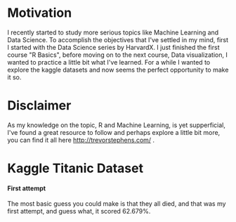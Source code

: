 # Motivation
I recently started to study more serious topics like Machine Learning and Data Science. To
accomplish the objectives that I've settled in my mind, first I started with the Data Science series by HarvardX. 
I just finished the first course "R Basics", before moving on to the next course, Data visualization, I wanted to practice a little bit what I've learned. For a while I wanted to explore the kaggle datasets and now seems the perfect opportunity to make it so. 
# Disclaimer
As my knowledge on the topic, R and Machine Learning, is yet supperficial, I've found a great resource to follow and perhaps explore a little bit more, you can find it all here http://trevorstephens.com/ .

# Kaggle Titanic Dataset

#### First attempt
The most basic guess you could make is that they all died, and that was my first attempt, and guess what, it scored 62.679%.